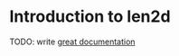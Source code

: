 # Introduction to len2d

TODO: write [great documentation](http://jacobian.org/writing/what-to-write/)
